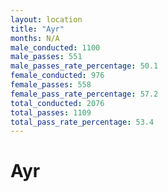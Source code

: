 ```yaml
---
layout: location
title: "Ayr"
months: N/A
male_conducted: 1100
male_passes: 551
male_passes_rate_percentage: 50.1
female_conducted: 976
female_passes: 558
female_pass_rate_percentage: 57.2
total_conducted: 2076
total_passes: 1109
total_pass_rate_percentage: 53.4
---
```


# Ayr
